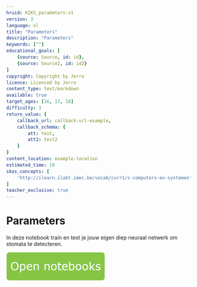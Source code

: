 ```yaml
---
hruid: KIKS_parameters-v1
version: 3
language: nl
title: "Parameters"
description: "Parameters"
keywords: [""]
educational_goals: [
    {source: Source, id: id}, 
    {source: Source2, id: id2}
]
copyright: Copyright by Jerro
licence: Licenced by Jerro
content_type: text/markdown
available: true
target_ages: [16, 17, 18]
difficulty: 3
return_value: {
    callback_url: callback-url-example,
    callback_schema: {
        att: test,
        att2: test2
    }
}
content_location: example-location
estimated_time: 10
skos_concepts: [
    'http://ilearn.ilabt.imec.be/vocab/curr1/s-computers-en-systemen'
]
teacher_exclusive: true
---
```


# Parameters
In deze notebook train en test je jouw eigen diep neuraal netwerk om stomata te detecteren. 

[![](embed/Knop.png "Knop")](https://kiks.ilabt.imec.be/jupyterhub/?id=1720 "Parameters")